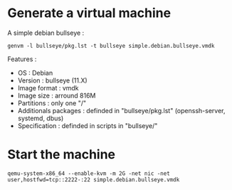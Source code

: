 # Generate a virtual machine
A simple debian bullseye :
```
genvm -l bullseye/pkg.lst -t bullseye simple.debian.bullseye.vmdk
```

Features :

- OS : Debian
- Version : bullseye (11.X)
- Image format : vmdk
- Image size : arround 816M
- Partitions : only one "/"
- Additionals packages : definded in "bullseye/pkg.lst" (openssh-server, systemd, dbus)
- Specification : definded in scripts in "bullseye/"

# Start the machine
```
qemu-system-x86_64 --enable-kvm -m 2G -net nic -net user,hostfwd=tcp::2222-:22 simple.debian.bullseye.vmdk
```

